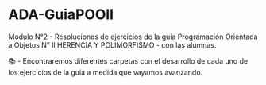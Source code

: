 # ADA-GuiaPOOll
Modulo N°2 - Resoluciones de ejercicios de la guía Programación Orientada a Objetos N° ll HERENCIA Y POLIMORFISMO - con las alumnas.

📚 - Encontraremos diferentes carpetas con el desarrollo de cada uno de los ejercicios de la guía a medida que vayamos avanzando.
